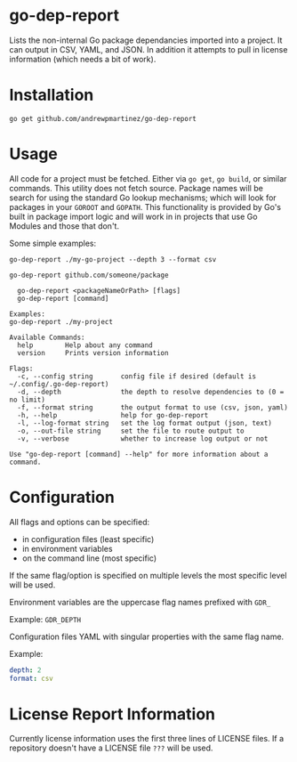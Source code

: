 # go-dep-report
Lists the non-internal Go package dependancies imported into a project. It can output in CSV, YAML, and JSON. In
addition it attempts to pull in license information (which needs a bit of work).

# Installation

```
go get github.com/andrewpmartinez/go-dep-report
```

# Usage

All code for a project must be fetched. Either via `go get`, `go build`, or similar commands. This utility does not
fetch source. Package names will be search for using the standard Go lookup mechanisms; which will look for packages
in your `GOROOT` and `GOPATH`. This functionality is provided by Go's built in package import logic and will work in
in projects that use Go Modules and those that don't.

Some simple examples: 

```
go-dep-report ./my-go-project --depth 3 --format csv
```

```
go-dep-report github.com/someone/package
```


```
  go-dep-report <packageNameOrPath> [flags]
  go-dep-report [command]

Examples:
go-dep-report ./my-project

Available Commands:
  help        Help about any command
  version     Prints version information

Flags:
  -c, --config string       config file if desired (default is ~/.config/.go-dep-report)
  -d, --depth               the depth to resolve dependencies to (0 = no limit)
  -f, --format string       the output format to use (csv, json, yaml)
  -h, --help                help for go-dep-report
  -l, --log-format string   set the log format output (json, text)
  -o, --out-file string     set the file to route output to
  -v, --verbose             whether to increase log output or not

Use "go-dep-report [command] --help" for more information about a command.
```

# Configuration

All flags and options can be specified:

- in configuration files (least specific)
- in environment variables
- on the command line (most specific)

If the same flag/option is specified on multiple levels the most specific level will be used.

Environment variables are the uppercase flag names prefixed with `GDR_`

Example: `GDR_DEPTH`

Configuration files YAML with singular properties with the same flag name.

Example:

```yaml
depth: 2
format: csv
```


# License Report Information

Currently license information uses the first three lines of LICENSE files. If a repository doesn't have a LICENSE file
`???` will be used.